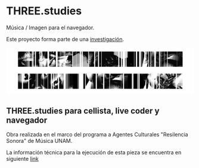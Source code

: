 # THREE.studies

Música / Imagen para el navegador.

Este proyecto forma parte de una [investigación](https://github.com/EmilioOcelotl/tres-estudios-abiertos). 

![open](https://github.com/EmilioOcelotl/THREE.studies/blob/main/img/open.png)

## THREE.studies para cellista, live coder y navegador

Obra realizada en el marco del programa a Agentes Culturales "Resilencia Sonora" de Música UNAM. 

La información técnica para la ejecución de esta pieza se encuentra en siguiente [link](https://github.com/EmilioOcelotl/THREE.studies/blob/main/threecln/README.md)

